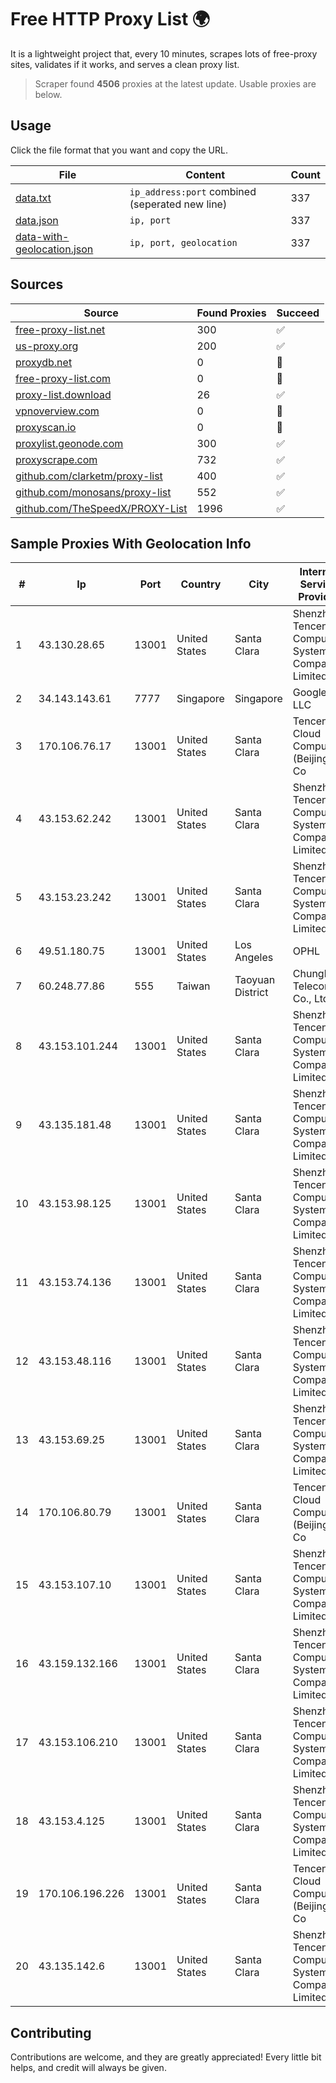 
# Free HTTP Proxy List 🌍

It is a lightweight project that, every 10 minutes, scrapes lots of free-proxy sites, validates if it works, and serves a clean proxy list.


> Scraper found **4506** proxies at the latest update. Usable proxies are below.

## Usage

Click the file format that you want and copy the URL.


|File|Content|Count|
|----|-------|-----|
|[data.txt](https://raw.githubusercontent.com/themiralay/Proxy-List-World/master/data.txt)|`ip_address:port` combined (seperated new line)|337|
|[data.json](https://raw.githubusercontent.com/themiralay/Proxy-List-World/master/data.json)|`ip, port`|337|
|[data-with-geolocation.json](https://raw.githubusercontent.com/themiralay/Proxy-List-World/master/data-with-geolocation.json)|`ip, port, geolocation`|337|

## Sources

|Source|Found Proxies|Succeed|
|------|-------------|-------|
|[free-proxy-list.net](https://free-proxy-list.net)|300|✅|
|[us-proxy.org](https://www.us-proxy.org)|200|✅|
|[proxydb.net](http://proxydb.net)|0|🚫|
|[free-proxy-list.com](https://free-proxy-list.com/?page=&port=&type%5B%5D=http&type%5B%5D=https&up_time=0&search=Search)|0|🚫|
|[proxy-list.download](https://www.proxy-list.download/HTTP)|26|✅|
|[vpnoverview.com](https://vpnoverview.com/privacy/anonymous-browsing/free-proxy-servers)|0|🚫|
|[proxyscan.io](https://www.proxyscan.io)|0|🚫|
|[proxylist.geonode.com](https://proxylist.geonode.com/api/proxy-list?limit=300&page=1&sort_by=lastChecked&sort_type=desc&protocols=http,https)|300|✅|
|[proxyscrape.com](https://api.proxyscrape.com/v2/?request=displayproxies&protocol=http&timeout=10000&country=all&ssl=all&anonymity=all)|732|✅|
|[github.com/clarketm/proxy-list](https://raw.githubusercontent.com/clarketm/proxy-list/master/proxy-list-raw.txt)|400|✅|
|[github.com/monosans/proxy-list](https://raw.githubusercontent.com/monosans/proxy-list/main/proxies/http.txt)|552|✅|
|[github.com/TheSpeedX/PROXY-List](https://raw.githubusercontent.com/TheSpeedX/PROXY-List/master/http.txt)|1996|✅|


## Sample Proxies With Geolocation Info

|#|Ip|Port|Country|City|Internet Service Provider|
|-|--|----|-------|----|-------------------------|
|1|43.130.28.65|13001|United States|Santa Clara|Shenzhen Tencent Computer Systems Company Limited|
|2|34.143.143.61|7777|Singapore|Singapore|Google LLC|
|3|170.106.76.17|13001|United States|Santa Clara|Tencent Cloud Computing (Beijing) Co|
|4|43.153.62.242|13001|United States|Santa Clara|Shenzhen Tencent Computer Systems Company Limited|
|5|43.153.23.242|13001|United States|Santa Clara|Shenzhen Tencent Computer Systems Company Limited|
|6|49.51.180.75|13001|United States|Los Angeles|OPHL|
|7|60.248.77.86|555|Taiwan|Taoyuan District|Chunghwa Telecom Co., Ltd.|
|8|43.153.101.244|13001|United States|Santa Clara|Shenzhen Tencent Computer Systems Company Limited|
|9|43.135.181.48|13001|United States|Santa Clara|Shenzhen Tencent Computer Systems Company Limited|
|10|43.153.98.125|13001|United States|Santa Clara|Shenzhen Tencent Computer Systems Company Limited|
|11|43.153.74.136|13001|United States|Santa Clara|Shenzhen Tencent Computer Systems Company Limited|
|12|43.153.48.116|13001|United States|Santa Clara|Shenzhen Tencent Computer Systems Company Limited|
|13|43.153.69.25|13001|United States|Santa Clara|Shenzhen Tencent Computer Systems Company Limited|
|14|170.106.80.79|13001|United States|Santa Clara|Tencent Cloud Computing (Beijing) Co|
|15|43.153.107.10|13001|United States|Santa Clara|Shenzhen Tencent Computer Systems Company Limited|
|16|43.159.132.166|13001|United States|Santa Clara|Shenzhen Tencent Computer Systems Company Limited|
|17|43.153.106.210|13001|United States|Santa Clara|Shenzhen Tencent Computer Systems Company Limited|
|18|43.153.4.125|13001|United States|Santa Clara|Shenzhen Tencent Computer Systems Company Limited|
|19|170.106.196.226|13001|United States|Santa Clara|Tencent Cloud Computing (Beijing) Co|
|20|43.135.142.6|13001|United States|Santa Clara|Shenzhen Tencent Computer Systems Company Limited|



## Contributing

Contributions are welcome, and they are greatly appreciated! Every
little bit helps, and credit will always be given.

